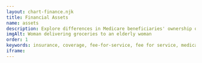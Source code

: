 ```yaml
---
layout: chart-finance.njk
title: Financial Assets
name: assets
description: Explore differences in Medicare beneficiaries' ownership of various financial assets.
imgAlt: Woman delivering groceries to an elderly woman
order: 1
keywords: insurance, coverage, fee-for-service, fee for service, medicare advantage, ma, chronic, sex, gender, age, language, english, income, race, ethnicity, dual eligible, dual, dually eligible, geography, urban, rural, region, metropolitan, health status, disability, home, house, bank, retirement, savings, Social Security, Supplemental Security Income, SSI, pension, financial security, cost, costs, money, finance, finances
iframe:
---
```

